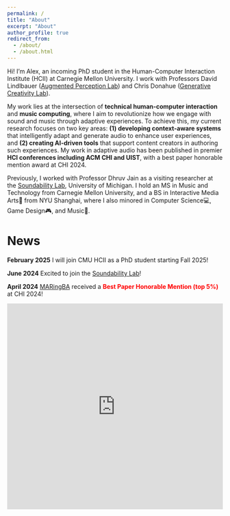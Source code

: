 ```yaml
---
permalink: /
title: "About"
excerpt: "About"
author_profile: true
redirect_from: 
  - /about/
  - /about.html
---
```


Hi! I’m Alex, an incoming PhD student in the Human-Computer Interaction Institute (HCII) at Carnegie Mellon University. I work with Professors David Lindlbauer ([Augmented Perception Lab](https://augmented-perception.org/)) and Chris Donahue ([Generative Creativity Lab](https://chrisdonahue.com/)). 

My work lies at the intersection of **technical human-computer interaction** and **music computing**, where I aim to revolutionize how we engage with sound and music through adaptive experiences. To achieve this, my current research focuses on two key areas: **(1) developing context-aware systems** that intelligently adapt and generate audio to enhance user experiences, and **(2) creating AI-driven tools** that support content creators in authoring such experiences. My work in adaptive audio has been published in premier **HCI conferences including ACM CHI and UIST**, with a best paper honorable mention award at CHI 2024.


Previously, I worked with Professor Dhruv Jain as a visiting researcher at the [Soundability Lab](https://accessibility.eecs.umich.edu/), University of Michigan. I hold an MS in Music and Technology from Carnegie Mellon University, and a BS in Interactive Media Arts🎨 from NYU Shanghai, where I also minored in Computer Science💻, Game Design🎮, and Music🎼.


<h1>News</h1>
<strong>February 2025</strong> I will join CMU HCII as a PhD student starting Fall 2025!

<strong>June 2024</strong> Excited to join the [Soundability Lab](https://accessibility.eecs.umich.edu/)!

<strong>April 2024</strong> [MARingBA](https://ayw0.github.io/publications/2024-MARingBA/) received a <i class="fas fa-award" style="color: red;"></i> <strong style="color: red;"> Best Paper Honorable Mention (top 5%)</strong> at CHI 2024!

<iframe width="100%" height="480" src="https://www.youtube.com/embed/uSQJCviG-uE?si=TyIyX3H8cFnFL0lj" 
title="YouTube video" frameborder="0" allow="accelerometer; autoplay; clipboard-write; encrypted-media; gyroscope; picture-in-picture" 
allowfullscreen></iframe>




